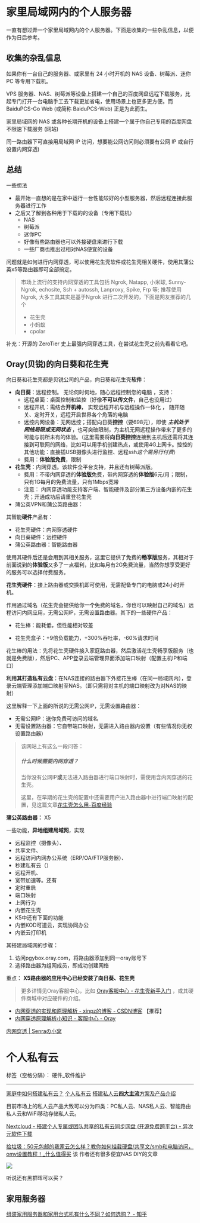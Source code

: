 # 家里局域网内的个人服务器

一直有想过弄一个家里局域网内的个人服务器。下面是收集的一些杂乱信息，以便作为日后参考。



## 收集的杂乱信息

如果你有一台自己的服务器、或家里有 24 小时开机的 NAS 设备、树莓派、迷你 PC 等专用下载机。



 VPS 服务器、NAS、树莓派等设备上搭建一个自己的百度网盘远程下载服务，比起专门打开一台电脑手工去下载更加省电，使用场景上也更多更方便。而 BaiduPCS-Go Web (或简称 BaiduPCS-Web) 正是为此而生。



 家里局域网的 NAS 或各种长期开机的设备上搭建一个属于你自己专用的百度网盘不限速下载服务 (网站) 



 同一路由器下可直接用局域网 IP 访问，想要能公网访问则必须要有公网 IP 或自行设置内网穿透)



## 总结



一些想法

- 最开始一直想的是在家中运行一台性能较好的小型服务器，然后远程连接此服务器进行工作
- 之后又了解到各种用于下载的的设备（专用下载机）
  - NAS
  - 树莓派
  - 迷你PC
  - 好像有些路由器也可以外接硬盘来进行下载
  - 一些厂商也推出过相对NAS便宜的设备



问题就是如何进行内网穿透，可以使用花生壳软件或花生壳相关硬件，使用其蒲公英x5等路由器即可全部搞定。

> 市场上流行的支持内网穿透的工具包括 Ngrok, Natapp, 小米球, Sunny-Ngrok, echosite, Ssh + autossh, Lanproxy, Spike, Frp 等;
> 推荐使用Ngrok, 大多工具其实是基于Ngrok 进行二次开发的，下面是网友推荐的几个
>
> - 花生壳
> - 小蚂蚁
> - cpolar



补充：开源的 ZeroTier 史上最强内网穿透工具，在尝试花生壳之前先看看它吧。



## Oray(贝锐)的向日葵和花生壳

向日葵和花生壳都是贝锐公司的产品，向日葵和花生壳**软件**：

- **向日葵**：远程控制。 无论何时何地，随心远程控制您的电脑 ，支持：
  - 远程桌面：桌面控制和监控（好像**不可以传文件**，自己也没用过）
  - 远程开机：需结合**开机棒**， 实现远程开机与远程操作一体化 ， 随开随关、定时开关，远程开启世界各个角落的电脑 
  - 远控内网设备：无网远控；搭配向日葵**控控**（要698元），即使 ***主机处于网络局限或无网状态*** ，也可突破限制，为主机无网远程操作带来了更多的可能与前所未有的体验。（这里需要将**向日葵控控**连接到主机后还需将其连接到可联网的网络，比如可以用手机创建热点，或使用4G上网卡。控控的其他功能：直接插USB摄像头进行监控、远程ssh*这个需另行付费*）
  - 费用：**体验版免费**，限制
- **花生壳**：内网穿透。该软件全平台支持，并且还有树莓派版。
  - 费用：不带内网穿透的**体验版**免费，带内网穿透的**体验版**6元/月；限制，只有1G每月的免费流量，只有1Mbps宽带
  - 注意： 内网穿透功能支持客户端、智能硬件及部分第三方设备内嵌的花生壳；开通成功后请重登花生壳 
- 蒲公英VPN和蒲公英路由器：





其智能**硬件**产品有：

- 花生壳硬件：内网穿透硬件
- 向日葵硬件：远控硬件
- 蒲公英路由器：智能路由器



使用其硬件后还是会用到其相关服务，这里它提供了免费的**畅享版**服务，其相对于前面说到的**体验版**又多了一点福利，比如每月有2G免费流量，当然你想享受更好的服务可以选择付费服务。



**花生壳硬件**：接上路由器或交换机即可使用，无需配备专门的电脑或24小时开机。

作用通过域名（花生壳会提供给你**一个**免费的域名，你也可以映射自己的域名）远程访问内网应用，无需公网IP，无需设置路由器。其下的一些硬件产品：

- 花生棒：能耗低，但性能相对较差

- 花生壳盒子：+9倍负载能力，+300%吞吐率，-60%请求时间

花生棒的用法：先将花生壳硬件接入家庭路由器，然后激活花生壳畅享版服务（也就是免费版），然后PC、APP登录云端管理界面添加端口映射（配置主机IP和端口）

**利用其打造私有云盘**：在NAS连接的路由器下外接花生棒（在同一局域网内），登录云端管理添加端口映射至NAS。（即只需将对主机的端口映射改为对NAS的映射）



这里解释一下上面的所说的无需公网IP，无需设置路由器：

- 无需公网IP：送你免费可访问的域名
- 无需设置路由器：它自带端口映射，无需进入路由器内设置（有些情况你无权设置路由器）



> 该网站上有这么一段问答：
>
> ##### 什么时候需要内网穿透？
>
> 当你没有公网IP**或**无法进入路由器进行端口映射时，需使用含内网穿透的花生壳。
>
> 这里，在早期的花生壳的配置中还需要用户进入路由器中进行端口映射的配置，见这篇文章[花生壳怎么用-百度经验](https://jingyan.baidu.com/article/5bbb5a1b3f871613eaa17948.html)



**蒲公英路由器：**  X5

一些功能，**异地组建局域网**，实现

- 远程监控（摄像头）、
- 共享文件、
- 远程访问内网办公系统（ERP/OA/FTP服务器）、
- 秒建私有云（）
- 远程开机、
- 宽带加速等。还有
- 定时重启
- 端口映射
- 上网行为
- 内嵌花生壳
- K5中还有下面的功能
- 内嵌KOD可道云，实现协同办公
- 内嵌云打印机

其搭建局域网的步骤：

1. 访问pgybox.oray.com，将路由器添加到同一oray账号下
2. 选择路由器为组网成员，即成功创建网络



重点： **X5路由器的应用中心已经安装了向日葵、花生壳** 



> 更多详情见Oray客服中心，比如 [Oray客服中心 - 花生壳新手入门](http://service.oray.comcategorypeanut.html/) ，或其硬件商城中对应硬件的介绍。



- [内网穿透的实现和原理解析 - xinpz的博客 - CSDN博客](https://blog.csdn.net/xinpz/article/details/82732217) 【推荐】
- [内网穿透原理解析小知识 - 客服中心 - Oray](http://service.oray.comquestion5571.html/)

[内网穿透 | Senraの小窝](http://www.senra.me/tag/%e5%86%85%e7%bd%91%e7%a9%bf%e9%80%8f/ "内网穿透 | Senraの小窝")



# 个人私有云

标签（空格分隔）： 硬件_软件维护

---

[家庭中如何搭建私有云？](https://www.zhihu.com/question/23345762)
[个人私有云](https://www.zhihu.com/topic/19617399/hot)
[搭建私人云**四大主流**方案及产品介绍](http://www.chinastor.org/GeRenYunPan/1920.html)




目前市场上的私人云产品大致可以分为四类：PC私人云、NAS私人云、智能路由私人云和WiFi移动存储私人云。



[Nextcloud - 搭建个人专属或团队共享的私有云同步网盘 (开源免费跨平台) - 异次元软件下载](http://www.iplaysoft.com/nextcloud.html "Nextcloud - 搭建个人专属或团队共享的私有云同步网盘 (开源免费跨平台) - 异次元软件下载")



[捡垃圾：50元包邮的我家云怎么样？教你如何挂载硬盘/共享文/smb和电脑访问，omv设置教程！_什么值得买](https://post.smzdm.com/p/a3gwoe6k/) 该 作者还有很多便宜NAS DIY的文章 

![](https://qnam.smzdm.com/201910/19/5da9e71cc4dc48739.jpg_e680.jpg)

听说还有黑群晖可以买？



## 家用服务器

[组装家用服务器和家用台式机有什么不同？如何选购？ - 知乎](https://www.zhihu.com/question/20041822#answer-1644812 "组装家用服务器和家用台式机有什么不同？如何选购？ - 知乎")




